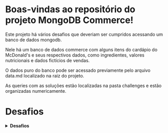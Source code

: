 # Boas-vindas ao repositório do projeto MongoDB Commerce!

Este projeto há vários desafios que deveriam ser cumpridos acessando um banco de dados mongodb.

Nele há um banco de dados commerce com alguns itens do cardápio do McDonald's e seus respectivos dados, como ingredientes, valores nutricionais e dados fictícios de vendas.

O dados puro do banco pode ser acessado previamente pelo arquivo data.md localizado na raiz do projeto.

As queries com as soluções estão localizadas na pasta challenges e estão organizadas numericamente.

# Desafios

<details>
<summary>
<strong>Desafios</strong>
</summary><br>

1 - Retorne a quantidade de documentos inseridos na coleção produtos

2 - Ordene a coleção produtos pela quantidade de lanches vendidos em ordem crescente, mostrando apenas o nome e a quantidade de lanches vendidos

3 - Retorne o lanche mais vendido, mostrando apenas o nome e a quantidade do lanche mais vendido

4 - Retorne os lanches que tiveram vendas maiores que 50 e menores que 100, mostrando apenas o nome e a quantidade de lanches vendidos em ordem crescente

5 - Retorne o nome, as curtidas e vendidos dos lanches que tiveram quantidade de curtidas igual a 36 ou tenham a quantidade de vendas igual a 85

6 - Retorne o nome e as curtidas dos lanches que tiveram curtidas maiores que 10 e menores que 100

7 - Retorne o nome e vendidos dos lanches que tenham sido vendidos com uma quantidade diferente de 50 e em que o campo tags não exista

8 - Delete os lanches com menos de 50 curtidas e retorne o nome dos lanches que restaram no banco

9 - Retorne o nome de todos os lanches que possuam calorias abaixo de 500

10 - Retorne o nome de todos os lanches que tenham o percentual de proteínas maior ou igual a 30 e menor ou igual a 40

11 - Retorne o nome do produto, a quantidade de curtidas e quantos itens foram vendidos dos produtos que não sejam iguais a Big Mac e McChicken

12 - Adicione ketchup aos ingredientes para todos os sanduíches menos o McChicken, garantindo que não haja duplicidade nos ingredientes

13 - Inclua o campo criadoPor em todos os documentos, colocando Ronald McDonald no valor desse campo

14 - Crie uma query que retorne todos os lanches que possuem picles em seus ingredientes e mostre apenas os 3 primeiros itens contidos no array valoresNutricionais

15 - Adicione o campo avaliacao em todos os documentos da coleção e efetue alterações nesse campo

16 - Adicione o campo ultimaModificacao com a data corrente somente no sanduíche Big Mac

17 - Retorne a quantidade total de produtos em uma nova coleção chamada resumoProdutos

18 - Inclua bacon no final da lista de ingredientes dos sanduíches Big Mac e Quarteirão com Queijo

19 - Remova o item cebola de todos os sanduíches

20 - Remova o primeiro ingrediente do sanduíche Quarteirão com Queijo

21 - Remova o último ingrediente do sanduíche Cheddar McMelt

22 - Adicione a quantidade de vendas dos sanduíches por dia da semana

23 - Insira os valores combo e tasty no array tags de todos os sanduíches e aproveite para deixar os valores em ordem alfabética ascendente (A a Z)

24 - Ordene em todos os documentos os valores do array valoresNutricionais pelo campo percentual de forma decrescente

25 - Adicione o valor muito sódio ao final do array tags nos produtos em que o percentual de sódio seja maior ou igual a 40

26 - Adicione o valor contém sódio ao final do array tags nos produtos em que o percentual de sódio seja maior do que 20 e menor do que 40

</details>
